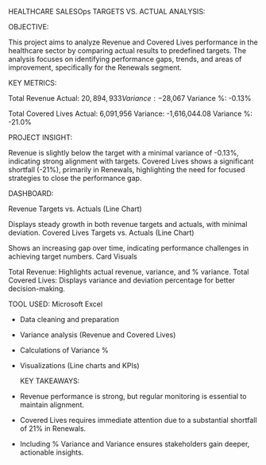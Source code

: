 HEALTHCARE SALESOps TARGETS VS. ACTUAL ANALYSIS:

OBJECTIVE:

This project aims to analyze Revenue and Covered Lives performance in the healthcare sector by comparing actual results to predefined targets. The analysis focuses on identifying performance gaps, trends, and areas of improvement, specifically for the Renewals segment.

KEY METRICS:

Total Revenue
Actual: $20,894,933
Variance: -$28,067
Variance %: -0.13%

Total Covered Lives
Actual: 6,091,956
Variance: -1,616,044.08
Variance %: -21.0%

PROJECT INSIGHT:

Revenue is slightly below the target with a minimal variance of -0.13%, indicating strong alignment with targets.
Covered Lives shows a significant shortfall (-21%), primarily in Renewals, highlighting the need for focused strategies to close the performance gap.

DASHBOARD:

Revenue Targets vs. Actuals (Line Chart)

Displays steady growth in both revenue targets and actuals, with minimal deviation.
Covered Lives Targets vs. Actuals (Line Chart)

Shows an increasing gap over time, indicating performance challenges in achieving target numbers.
Card Visuals

Total Revenue: Highlights actual revenue, variance, and % variance.
Total Covered Lives: Displays variance and deviation percentage for better decision-making.


TOOL USED:
Microsoft Excel
- Data cleaning and preparation
- Variance analysis (Revenue and Covered Lives)
- Calculations of Variance %
- Visualizations (Line charts and KPIs)


  KEY TAKEAWAYS:

- Revenue performance is strong, but regular monitoring is essential to maintain alignment.
- Covered Lives requires immediate attention due to a substantial shortfall of 21% in Renewals.
- Including % Variance and Variance ensures stakeholders gain deeper, actionable insights.
